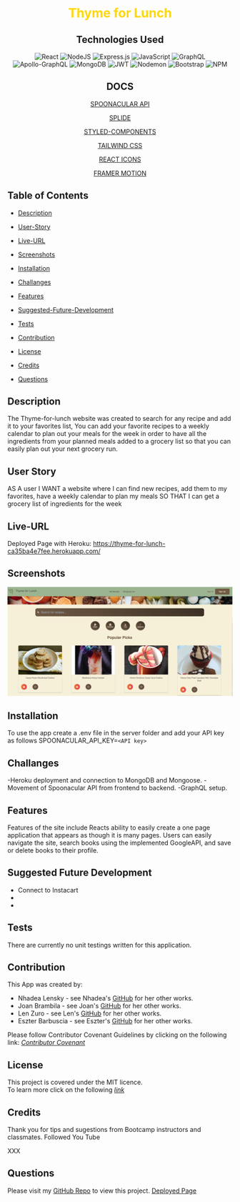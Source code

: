 <div align="center">
<h1>
<span style="color:gold">Thyme for Lunch</span> 
</h1>
<h2>Technologies Used</h2>

![React](https://img.shields.io/badge/react-%2320232a.svg?style=for-the-badge&logo=react&logoColor=%2361DAFB)
![NodeJS](https://img.shields.io/badge/node.js-6DA55F?style=for-the-badge&logo=node.js&logoColor=white)
![Express.js](https://img.shields.io/badge/express.js-%23404d59.svg?style=for-the-badge&logo=express&logoColor=%2361DAFB)
![JavaScript](https://img.shields.io/badge/javascript-%23323330.svg?style=for-the-badge&logo=javascript&logoColor=%23F7DF1E)
![GraphQL](https://img.shields.io/badge/GraphQL-E10098.svg?style=for-the-badge&logo=GraphQL&logoColor=white)
![Apollo-GraphQL](https://img.shields.io/badge/-ApolloGraphQL-311C87?style=for-the-badge&logo=apollo-graphql)
![MongoDB](https://img.shields.io/badge/MongoDB-%234ea94b.svg?style=for-the-badge&logo=mongodb&logoColor=white)
![JWT](https://img.shields.io/badge/JWT-black?style=for-the-badge&logo=JSON%20web%20tokens)
![Nodemon](https://img.shields.io/badge/Nodemon-76D04B.svg?style=for-the-badge&logo=Nodemon&logoColor=white)
![Bootstrap](https://img.shields.io/badge/Bootstrap-7952B3.svg?style=for-the-badge&logo=Bootstrap&logoColor=white)
![NPM](https://img.shields.io/badge/NPM-%23CB3837.svg?style=for-the-badge&logo=npm&logoColor=white)

<h2>DOCS</h2>

[SPOONACULAR API](https://spoonacular.com/food-api/docs)

[SPLIDE](https://splidejs.com/guides/options/) 

[STYLED-COMPONENTS](https://styled-components.com/docs) 

[TAILWIND CSS](https://tailwindcss.com/docs/installation) 

[REACT ICONS](https://react-icons.github.io/react-icons) 

[FRAMER MOTION](https://www.framer.com/motion/)
  
</div>

## Table of Contents

- [Description](#description)

- [User-Story](#user-story)

- [Live-URL](#live-url)

- [Screenshots](#screenshots)

- [Installation](#installation)

- [Challanges](#challanges)

- [Features](#features)

<!-- - [Usage-Information](#usage-information) -->

- [Suggested-Future-Development](#suggested-future-development)

- [Tests](#tests)

- [Contribution](#contribution)

- [License](#license)

- [Credits](#credits)

- [Questions](#questions)

## Description 
The Thyme-for-lunch website was created to search for any recipe and add it to your favorites list, You can add your favorite recipes to a weekly calendar to plan out your meals for the week in order to have all the ingredients from your planned meals added to a grocery list so that you can easily plan out your next grocery run.



## User Story

AS A user
I WANT a website where I can find new recipes, add them to my favorites, have a weekly calendar to plan my meals
SO THAT I can get a grocery list of ingredients for the week 


## Live-URL


Deployed Page with Heroku: https://thyme-for-lunch-ca35ba4e7fee.herokuapp.com/


## Screenshots

<div align="center">

![Example screenshot](./client/public/screenshot-home.png)

</div>
  
## Installation 

To use the app create a .env file in the server folder and add your API key as follows SPOONACULAR_API_KEY=`<API key>`

## Challanges

-Heroku deployment and connection to MongoDB and Mongoose.
-Movement of Spoonacular API from frontend to backend.
-GraphQL setup.


## Features

Features of the site include Reacts ability to easily create a one page application that appears as though it is many pages. Users can easily navigate the site, search books using the implemented GoogleAPI, and save or delete books to their profile.

## Suggested Future Development

- Connect to Instacart
- 
- 

## Tests
There are currently no unit testings written for this application.

## Contribution
This App was created by:

- Nhadea Lensky - see Nhadea's [GitHub](https://github.com/itsa-me-dea) for her other works.
- Joan Brambila - see Joan's [GitHub](https://github.com/JoanBrambila) for her other works.
- Len Zuro - see Len's [GitHub](https://github.com/LenZuro) for her other works.
- Eszter Barbuscia - see Eszter's [GitHub](https://github.com/Esztergb) for her other works.

Please follow Contributor Covenant Guidelines by clicking on the following link: 
*[Contributor Covenant](https://www.contributor-covenant.org/)*

## License
This project is covered under the MIT licence.  
To learn more click on the following *[link](https://opensource.org/licenses/MIT)*

##  Credits
Thank you for tips and sugestions from Bootcamp instructors and classmates. 
Followed You Tube 

XXX

## Questions
Please visit my [GitHub Repo](https://github.com/Esztergb/Thyme-for-Lunch) to view this project.
[Deployed Page](https://thyme-for-lunch-ca35ba4e7fee.herokuapp.com/)
